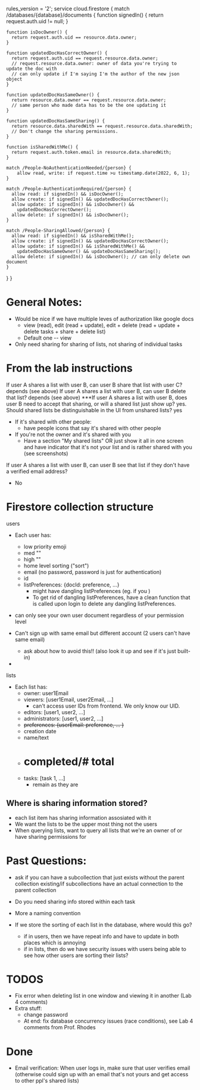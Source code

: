 
rules_version = '2';
service cloud.firestore {
  match /databases/{database}/documents {
    function signedIn() {
      return request.auth.uid != null;
    }

    function isDocOwner() {
      return request.auth.uid == resource.data.owner;
    }

    function updatedDocHasCorrectOwner() {
      return request.auth.uid == request.resource.data.owner;
      // request.resource.data.owner: owner of data you're trying to update the doc with
      // can only update if I'm saying I'm the author of the new json object
    }

    function updatedDocHasSameOwner() {
      return resource.data.owner == request.resource.data.owner;
      // same person who made data has to be the one updating it
    }

    function updatedDocHasSameSharing() {
      return resource.data.sharedWith == request.resource.data.sharedWith;
      // Don't change the sharing permissions.
    }

    function isSharedWithMe() {
      return request.auth.token.email in resource.data.sharedWith;
    }

    match /People-NoAuthenticationNeeded/{person} {
        allow read, write: if request.time >u timestamp.date(2022, 6, 1);
    }

    match /People-AuthenticationRequired/{person} {
      allow read: if signedIn() && isDocOwner();
      allow create: if signedIn() && updatedDocHasCorrectOwner();
      allow update: if signedIn() && isDocOwner() &&
        updatedDocHasCorrectOwner();
      allow delete: if signedIn() && isDocOwner();
    }

    match /People-SharingAllowed/{person} {
      allow read: if signedIn() && isSharedWithMe();
      allow create: if signedIn() && updatedDocHasCorrectOwner();
      allow update: if signedIn() && isSharedWithMe() &&
        updatedDocHasSameOwner() && updateDocHasSameSharing();
      allow delete: if signedIn() && isDocOwner(); // can only delete own document
    }

  }
}


# General Notes:
- Would be nice if we have multiple leves of authorization like google docs
    - view (read), edit (read + update), edit + delete (read + update + delete tasks + share + delete list)
    - Default one -- view
- Only need sharing for sharing of lists, not sharing of individual tasks

# From the lab instructions

If user A shares a list with user B, can user B share that list with user C?
depends (see above)
If user A shares a list with user B, can user B delete that list?
depends (see above)
***If user A shares a list with user B, does user B need to accept that sharing, or will a shared list just show up?
yes. 
Should shared lists be distinguishable in the UI from unshared lists?
yes
- If it's shared with other people:
    - have people icons that say it's shared with other people
- If you're not the owner and it's shared with you
    - Have a section "My shared lists" OR just show it all in one screen and have indicator that it's not your list and is rather shared with you (see screenshots)

If user A shares a list with user B, can user B see that list if they don't have a verified email address?
- No



# Firestore collection structure

users
- Each user has:
    - low priority emoji
    - med ""
    - high ""
    - home level sorting ("sort")
    - email (no password, password is just for authentication)
    - id
    - listPreferences: 
        {docId: preference, ...}
        - might have dangling listPreferences (eg. if you )
        - To get rid of dangling listPreferences, have a clean function that is called upon login to delete any dangling listPreferences.

 - can only see your own user document regardless of your permission level   
 - Can't sign up with same email but different account (2 users can't have same email)
    -  ask about how to avoid this!! (also look it up and see if it's just built-in)


- 


lists
- Each list has:
    - owner: user1Email
    - viewers: [user1Email, user2Email, ...]
        - can't access user IDs from frontend. We only know our UID. 
    - editors: [user1, user2, ...]
    - administrators: [user1, user2, ...]
    - ~~preferences: {userEmail: preference, ... }~~
    - creation date
    - name/text
    - # completed/# total
    - tasks: [task 1, ...]
        - remain as they are

## Where is sharing information stored?
 - each list item has sharing information assosiated with it
 - We want the lists to be the upper most thing not the users
- When querying lists, want to query all lists that we're an owner of or have sharing permissions for


# Past Questions: 
- ask if you can have a subcollection that just exists without the parent collection existing/if subcollections have an actual connection to the parent collection
- Do you need sharing info stored within each task
- More a naming convention

- If we store the sorting of each list in the database, where would this go?
    - if in users, then we have repeat info and have to update in both places which is annoying
    - if in lists, then do we have security issues with users being able to see how other users are sorting their lists?


# TODOS
- Fix error when deleting list in one window and viewing it in another (Lab 4 comments)
- Extra stuff:
  - change password
  - At end: fix database concurrency issues (race conditions), see Lab 4 comments from Prof. Rhodes

# Done
- Email verification: When user logs in, make sure that user verifies email (otherwise could sign up with an email that's not yours and get access to other ppl's shared lists)